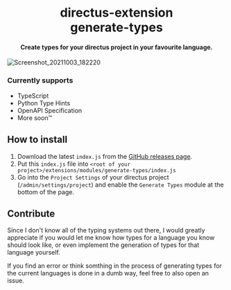 <p align="center">
  <h1 align="center">directus-extension<br />generate-types</h1>
  <h4 align="center">Create types for your directus project in your favourite language.</h4>
</p>

![Screenshot_20211003_182220](https://user-images.githubusercontent.com/48161361/135762817-2b620041-5994-47c9-875e-5ca31d8293cc.png)


### Currently supports

- TypeScript
- Python Type Hints
- OpenAPI Specification
- More soon™

## How to install

1. Download the latest `index.js` from the [GitHub releases page](https://github.com/maltejur/directus-extension-generate-types/releases).
2. Put this `index.js` file into `<root of your project>/extensions/modules/generate-types/index.js`
3. Go into the `Project Settings` of your directus project (`/admin/settings/project`) and enable the `Generate Types` module at the bottom of the page.

## Contribute

Since I don't know all of the typing systems out there, I would greatly appreciate if you
would let me know how types for a language you know should look like, or even implement 
the generation of types for that language yourself.

If you find an error or think somthing in the process of generating types for the current
languages is done in a dumb way, feel free to also open an issue.
